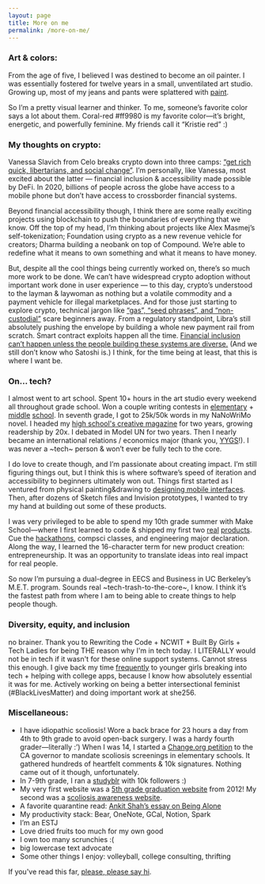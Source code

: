 ```yaml
---
layout: page
title: More on me
permalink: /more-on-me/
---
```


### Art & colors:

From the age of five, I believed I was destined to become an oil painter. I was essentially fostered for twelve years in a small, unventilated art studio. Growing up, most of my jeans and pants were splattered with [paint](https://www.behance.net/gallery/72001185/Kristie-Huang-Art-Portfolio).

So I’m a pretty visual learner and thinker. To me, someone’s favorite color says a lot about them. Coral-red #ff9980 is my favorite color—it’s bright, energetic, and powerfully feminine. My friends call it “Kristie red” :)

### My thoughts on crypto:

Vanessa Slavich from Celo breaks crypto down into three camps: [“get rich quick, libertarians, and social change”](https://link.medium.com/wMcJmALc68). I’m personally, like Vanessa, most excited about the latter — financial inclusion & accessibility made possible by DeFi. In 2020, billions of people across the globe have access to a mobile phone but don’t have access to crossborder financial systems.

Beyond financial accessibility though, I think there are some really exciting projects using blockchain to push the boundaries of everything that we know. Off the top of my head, I’m thinking about projects like Alex Masmej’s self-tokenization; Foundation using crypto as a new revenue vehicle for creators; Dharma building a neobank on top of Compound. We’re able to redefine what it means to own something and what it means to have money.

But, despite all the cool things being currently worked on, there’s so much more work to be done. We can’t have widespread crypto adoption without important work done in user experience — to this day, crypto’s understood to the layman & laywoman as nothing but a volatile commodity and a payment vehicle for illegal marketplaces. And for those just starting to explore crypto, technical jargon like [“gas”, “seed phrases”, and “non-custodial”](https://www.dharma.io/) scare beginners away. From a regulatory standpoint, Libra’s still absolutely pushing the envelope by building a whole new payment rail from scratch. Smart contract exploits happen all the time. [Financial inclusion can’t happen unless the people building these systems are diverse.](#she256) (And we still don’t know who Satoshi is.) I think, for the time being at least, that this is where I want be.

### On... tech?

I almost went to art school. Spent 10+ hours in the art studio every weekend all throughout grade school. Won a couple writing contests in [elementary](https://web.archive.org/web/20120415084842/http://www.tuolumne.org/content/article.php/20120410143026414) + [middle](https://web.archive.org/web/20160421063816/http://sanfrancisco.adl.org/news/41827/) [school](https://www.mercurynews.com/2015/05/21/palo-alto-student-wins-essay-contest/). In seventh grade, I got to 25k/50k words in my NaNoWriMo novel. I headed my [high school's creative magazine](https://issuu.com/pandorasbox.gunn) for two years, growing readership by 20x. I debated in Model UN for two years. Then I nearly became an international relations / economics major (thank you, [YYGS](https://globalscholars.yale.edu/international-affairs-globalization)!). I was never a ~tech~ person & won’t ever be fully tech to the core.

I do love to create though, and I’m passionate about creating impact. I’m still figuring things out, but I think this is where software’s speed of iteration and accessibility to beginners ultimately won out. Things first started as I ventured from physical painting&drawing to [designing mobile interfaces](https://www.behance.net/kristiehuang). Then, after dozens of Sketch files and Invision prototypes, I wanted to try my hand at building out some of these products.

I was very privileged to be able to spend my 10th grade summer with Make School—where I first learned to code & shipped my first two [real](http://tinyurl.com/cloudcloset) [products](http://tinyurl.com/airtimeevents). Cue the [hackathons](https://devpost.com/kristiehuang), compsci classes, and engineering major declaration. Along the way, I learned the 16-character term for new product creation: entrepreneurship. It was an opportunity to translate ideas into real impact for real people.

So now I’m pursuing a dual-degree in EECS and Business in UC Berkeley’s M.E.T. program. Sounds real ~tech-trash-to-the-core~, I know. I think it’s the fastest path from where I am to being able to create things to help people though.

### Diversity, equity, and inclusion
no brainer.
Thank you to Rewriting the Code + NCWIT + Built By Girls + Tech Ladies for being THE reason why I'm in tech today. I LITERALLY would not be in tech if it wasn't for these online support systems. Cannot stress this enough. I give back my time [frequently](https://www.instagram.com/p/CBbVHmalvQj/) to younger girls breaking into tech + helping with college apps, because I know how absolutely essential it was for me.
Actively working on being a better intersectional feminist (#BlackLivesMatter) and doing important work at she256.

### Miscellaneous:

* I have idiopathic scoliosis! Wore a back brace for 23 hours a day from 4th to 9th grade to avoid open-back surgery. I was a hardy fourth grader—literally :’) When I was 14, I started a [Change.org petition](https://www.change.org/p/state-of-california-mandate-life-saving-scoliosis-screenings-in-elementary-schools) to the CA governor to mandate scoliosis screenings in elementary schools. It gathered hundreds of heartfelt comments & 10k signatures. Nothing came out of it though, unfortunately.
* In 7-9th grade, I ran a [studyblr](studycxlture.tumblr.com) with 10k followers :)
* My very first website was a [5th grade graduation website](https://sites.google.com/site/hooverforeverclassof2012/home) from 2012! My second was a [scoliosis awareness website](https://sites.google.com/view/scoliosis-awareness-kristie/).
* A favorite quarantine read: [Ankit Shah’s essay on Being Alone](https://www.ankit.fyi/being-alone)
* My productivity stack: Bear, OneNote, GCal, Notion, Spark
* I’m an ESTJ
* Love dried fruits too much for my own good
* I own too many scrunchies :(
* big lowercase text advocate
* Some other things I enjoy: volleyball, college consulting, thrifting

If you've read this far, [please, please say hi](https://twitter.com/kristiehuang).

[#she256]: http://she256.org/
